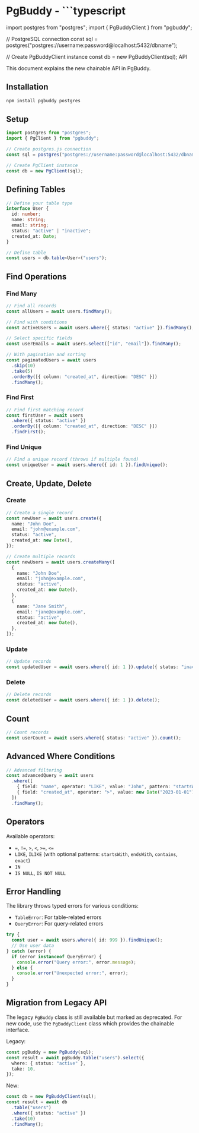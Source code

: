 # PgBuddy - ```typescript

import postgres from "postgres";
import { PgBuddyClient } from "pgbuddy";

// PostgreSQL connection
const sql = postgres("postgres://username:password@localhost:5432/dbname");

// Create PgBuddyClient instance
const db = new PgBuddyClient(sql); API

This document explains the new chainable API in PgBuddy.

## Installation

```bash
npm install pgbuddy postgres
```

## Setup

```typescript
import postgres from "postgres";
import { PgClient } from "pgbuddy";

// Create postgres.js connection
const sql = postgres("postgres://username:password@localhost:5432/dbname");

// Create PgClient instance
const db = new PgClient(sql);
```

## Defining Tables

```typescript
// Define your table type
interface User {
  id: number;
  name: string;
  email: string;
  status: "active" | "inactive";
  created_at: Date;
}

// Define table
const users = db.table<User>("users");
```

## Find Operations

### Find Many

```typescript
// Find all records
const allUsers = await users.findMany();

// Find with conditions
const activeUsers = await users.where({ status: "active" }).findMany();

// Select specific fields
const userEmails = await users.select(["id", "email"]).findMany();

// With pagination and sorting
const paginatedUsers = await users
  .skip(10)
  .take(5)
  .orderBy([{ column: "created_at", direction: "DESC" }])
  .findMany();
```

### Find First

```typescript
// Find first matching record
const firstUser = await users
  .where({ status: "active" })
  .orderBy([{ column: "created_at", direction: "DESC" }])
  .findFirst();
```

### Find Unique

```typescript
// Find a unique record (throws if multiple found)
const uniqueUser = await users.where({ id: 1 }).findUnique();
```

## Create, Update, Delete

### Create

```typescript
// Create a single record
const newUser = await users.create({
  name: "John Doe",
  email: "john@example.com",
  status: "active",
  created_at: new Date(),
});

// Create multiple records
const newUsers = await users.createMany([
  {
    name: "John Doe",
    email: "john@example.com",
    status: "active",
    created_at: new Date(),
  },
  {
    name: "Jane Smith",
    email: "jane@example.com",
    status: "active",
    created_at: new Date(),
  },
]);
```

### Update

```typescript
// Update records
const updatedUser = await users.where({ id: 1 }).update({ status: "inactive" });
```

### Delete

```typescript
// Delete records
const deletedUser = await users.where({ id: 1 }).delete();
```

## Count

```typescript
// Count records
const userCount = await users.where({ status: "active" }).count();
```

## Advanced Where Conditions

```typescript
// Advanced filtering
const advancedQuery = await users
  .where([
    { field: "name", operator: "LIKE", value: "John", pattern: "startsWith" },
    { field: "created_at", operator: ">", value: new Date("2023-01-01") },
  ])
  .findMany();
```

## Operators

Available operators:

- `=`, `!=`, `>`, `<`, `>=`, `<=`
- `LIKE`, `ILIKE` (with optional patterns: `startsWith`, `endsWith`, `contains`, `exact`)
- `IN`
- `IS NULL`, `IS NOT NULL`

## Error Handling

The library throws typed errors for various conditions:

- `TableError`: For table-related errors
- `QueryError`: For query-related errors

```typescript
try {
  const user = await users.where({ id: 999 }).findUnique();
  // Use user data
} catch (error) {
  if (error instanceof QueryError) {
    console.error("Query error:", error.message);
  } else {
    console.error("Unexpected error:", error);
  }
}
```

## Migration from Legacy API

The legacy `PgBuddy` class is still available but marked as deprecated. For new code, use the `PgBuddyClient` class which provides the chainable interface.

Legacy:

```typescript
const pgBuddy = new PgBuddy(sql);
const result = await pgBuddy.table("users").select({
  where: { status: "active" },
  take: 10,
});
```

New:

```typescript
const db = new PgBuddyClient(sql);
const result = await db
  .table("users")
  .where({ status: "active" })
  .take(10)
  .findMany();
```
